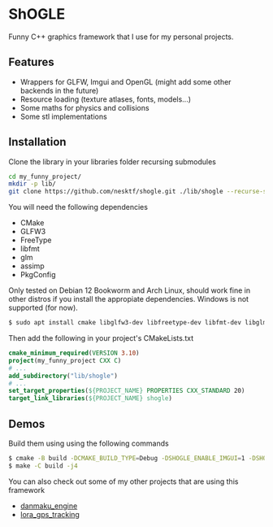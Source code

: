# ShOGLE
Funny C++ graphics framework that I use for my personal projects.

## Features
- Wrappers for GLFW, Imgui and OpenGL (might add some other backends in the future)
- Resource loading (texture atlases, fonts, models...)
- Some maths for physics and collisions
- Some stl implementations

## Installation
Clone the library in your libraries folder recursing submodules

```sh 
cd my_funny_project/
mkdir -p lib/
git clone https://github.com/nesktf/shogle.git ./lib/shogle --recurse-submodules
```

You will need the following dependencies
- CMake
- GLFW3
- FreeType
- libfmt
- glm
- assimp
- PkgConfig

Only tested on Debian 12 Bookworm and Arch Linux, should work fine in other distros
if you install the appropiate dependencies. Windows is not supported (for now).

```sh
$ sudo apt install cmake libglfw3-dev libfreetype-dev libfmt-dev libglm-dev libassimp-dev
```

Then add the following in your project's CMakeLists.txt

```cmake
cmake_minimum_required(VERSION 3.10)
project(my_funny_project CXX C)
# ...
add_subdirectory("lib/shogle")
# ...
set_target_properties(${PROJECT_NAME} PROPERTIES CXX_STANDARD 20)
target_link_libraries(${PROJECT_NAME} shogle)
```

## Demos
Build them using using the following commands
```sh 
$ cmake -B build -DCMAKE_BUILD_TYPE=Debug -DSHOGLE_ENABLE_IMGUI=1 -DSHOGLE_BUILD_EXAMPLES=1
$ make -C build -j4
```

You can also check out some of my other projects that are using this framework
- [danmaku_engine](https://github.com/nesktf/danmaku_engine) 
- [lora_gps_tracking](https://github.com/nesktf/lora_gps_tracking) 
